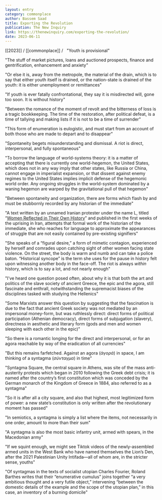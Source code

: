 ```yaml
---
layout: entry
category: commonplace
author: Bassem Saad
title: Exporting the Revolution
publication: The New Inquiry
link: https://thenewinquiry.com/exporting-the-revolution/
date: 2023-06-11
---
```


[[2023]] / [[commonplace]] / 
 
"Youth is provisional"

"The stuff of market pictures, loans and auctioned prospects, finance and gentrification, enhancement and anxiety"

"Or else it is, away from the metropole, the material of the drain, which is to say that either youth itself is drained, or the nation-state is drained of the youth: it is either unemployment or remittances"

"If youth is ever fatally confrontational, they say it is misdirected will, gone too soon. It is without history"

"Between the romance of the moment of revolt and the bitterness of loss is a tragic bookkeeping. The time of the restoration, after political defeat, is a time of tallying and making lists if it is not to be a time of surrender"

"This form of enumeration is eulogistic, and must start from an account of both those who are made to depart and to disappear"

"Spontaneity begets misunderstanding and dismissal. A riot is direct, interpersonal, and fully spontaneous"

"To borrow the language of world-systems theory: it is a matter of accepting that there is currently one world-hegemon, the United States, which does not in any way imply that other states, like Russia or China, cannot engage in imperialist expansion, or that dissent against enemy regimes to the United States implies implicit defense of the hegemonic world order. Any ongoing struggles in the world-system dominated by a waning hegemon are warped by the gravitational pull of that hegemon"

"Between spontaneity and organization, there are forms which flash by and must be stubbornly recorded by any historian of the immediate"

"A text written by an unnamed Iranian protester under the name L, titled “[Women Reflected in Their Own History](https://www.e-flux.com/notes/497512/women-reflected-in-their-own-history)” and published in the first weeks of the uprising in Iran, attempts that formal work of the historian of the immediate, she who reaches for language to approximate the appearances of struggle that are not easily contained by pre-existing signifiers"

"She speaks of a “figural desire,” a form of mimetic contagion, experienced by herself and comrades upon catching sight of other women facing state violence. On the street, the body is warm and numb and can take a police baton. “Historical syncope” is the term she uses for the pause in history felt upon witnessing another body in the face-off. The riot is always *within* history, which is to say a lot, and not nearly enough"

"I’ve heard one question posed often, about why it is that both the art and politics of the slave society of ancient Greece, the epic and the agora, still fascinate and enthrall, notwithstanding the supremacist biases of the disciplines tasked with studying the Hellenics"

"Some Marxists answer this question by suggesting that the fascination is due to the fact that ancient Greek society was not mediated by an impersonal money-form, but was ruthlessly direct: direct forms of political participation (Athenian democracy), direct forms of subjugation (slavery), directness in aesthetic and literary form (gods and men and women sleeping with each other in the epic)"

"So there is a romantic longing for the direct and interpersonal, or for an agora reachable by way of the eradication of all currencies"

"But this remains farfetched. Against an agora (*ἀγορά*) in space, I am thinking of a syntagma (*σύνταγμα*) in time"

"Syntagma Square, the central square in Athens, was site of the mass anti-austerity protests which began in 2010 following the Greek debt crisis; it is named after the country’s first constitution which was conceded by the German monarch of the Kingdom of Greece in 1884, also referred to as a syntagma"

"So it is after all a city square, and also that highest, most legitimized form of power: a new state’s constitution is only written after the revolutionary moment has passed"

"In semiotics, a syntagma is simply a list where the items, not necessarily in one order, amount to more than their sum"

"A syntagma is also the most basic infantry unit, armed with spears, in the Macedonian army"

"If we squint enough, we might see Tiktok videos of the newly-assembled armed units in the West Bank who have named themselves the Lion’s Den, after the 2021 Palestinian Unity Intifada—all of whom are, in the stricter sense, youths"

"Of syntagmas in the texts of socialist utopian Charles Fourier, Roland Barthes writes that their “enumerative cumulus” joins together “a very ambitious thought and a very futile object,” intervening “between the domestic details of the example and the scope of the utopian plan,” in this case, an inventory of a burning domicile"
